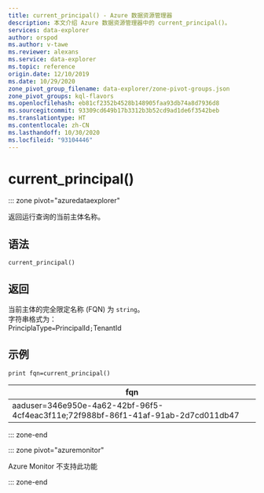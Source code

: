 ```yaml
---
title: current_principal() - Azure 数据资源管理器
description: 本文介绍 Azure 数据资源管理器中的 current_principal()。
services: data-explorer
author: orspod
ms.author: v-tawe
ms.reviewer: alexans
ms.service: data-explorer
ms.topic: reference
origin.date: 12/10/2019
ms.date: 10/29/2020
zone_pivot_group_filename: data-explorer/zone-pivot-groups.json
zone_pivot_groups: kql-flavors
ms.openlocfilehash: eb81cf2352b4528b148905faa93db74a8d7936d8
ms.sourcegitcommit: 93309cd649b17b3312b3b52cd9ad1de6f3542beb
ms.translationtype: HT
ms.contentlocale: zh-CN
ms.lasthandoff: 10/30/2020
ms.locfileid: "93104446"
---
```

# <a name="current_principal"></a>current_principal()

::: zone pivot="azuredataexplorer"

返回运行查询的当前主体名称。

## <a name="syntax"></a>语法

`current_principal()`

## <a name="returns"></a>返回

当前主体的完全限定名称 (FQN) 为 `string`。  
字符串格式为：  
PrinciplaType`=`PrincipalId`;`TenantId  

## <a name="example"></a>示例

<!-- csl: https://help.kusto.chinacloudapi.cn/Samples -->
```kusto
print fqn=current_principal()
```

|fqn|
|---|
|aaduser=346e950e-4a62-42bf-96f5-4cf4eac3f11e;72f988bf-86f1-41af-91ab-2d7cd011db47|

::: zone-end

::: zone pivot="azuremonitor"

Azure Monitor 不支持此功能

::: zone-end
